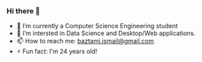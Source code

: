 ### Hi there 👋

- 🌱 I’m currently a Computer Science Engineering student
- 🤔 I’m intersted in Data Science and Desktop/Web applications.
- 📫 How to reach me: baztami.ismail@gmail.com
- ⚡ Fun fact: I'm 24 years old!

